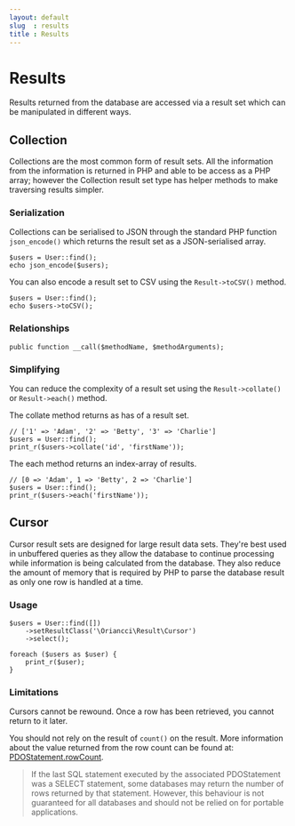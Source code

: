 ```yaml
---
layout: default
slug  : results
title : Results
---
```


# Results

Results returned from the database are accessed via a result set which can be manipulated in different ways.

## Collection

Collections are the most common form of result sets. All the information from the information is returned in PHP and able to be access as a PHP array; however the Collection result set type has helper methods to make traversing results simpler.

### Serialization

Collections can be serialised to JSON through the standard PHP function `json_encode()` which returns the result set as a JSON-serialised array.

    $users = User::find();
    echo json_encode($users);

You can also encode a result set to CSV using the `Result->toCSV()` method.

    $users = User::find();
    echo $users->toCSV();

### Relationships

    public function __call($methodName, $methodArguments);

### Simplifying

You can reduce the complexity of a result set using the `Result->collate()` or `Result->each()` method.

The collate method returns as has of a result set.

    // ['1' => 'Adam', '2' => 'Betty', '3' => 'Charlie']
    $users = User::find();
    print_r($users->collate('id', 'firstName'));

The each method returns an index-array of results.

    // [0 => 'Adam', 1 => 'Betty', 2 => 'Charlie']
    $users = User::find();
    print_r($users->each('firstName'));

## Cursor

Cursor result sets are designed for large result data sets. They're best used in unbuffered queries as they allow the database to continue processing while information is being calculated from the database. They also reduce the amount of memory that is required by PHP to parse the database result as only one row is handled at a time.

### Usage

    $users = User::find([])
        ->setResultClass('\Oriancci\Result\Cursor')
        ->select();

    foreach ($users as $user) {
        print_r($user);
    }

### Limitations

Cursors cannot be rewound. Once a row has been retrieved, you cannot return to it later.

You should not rely on the result of `count()` on the result. More information about the value returned from the row count can be found at: [PDOStatement.rowCount](http://uk1.php.net/manual/en/pdostatement.rowcount.php).

> If the last SQL statement executed by the associated PDOStatement was a SELECT statement, some databases 
> may return the number of rows returned by that statement. However, this behaviour is not guaranteed for all 
> databases and should not be relied on for portable applications.